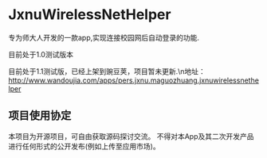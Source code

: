 # JxnuWirelessNetHelper
专为师大人开发的一款app,实现连接校园网后自动登录的功能.

目前处于1.0测试版本

目前处于1.1测试版，已经上架到豌豆荚，项目暂未更新.\n地址：http://www.wandoujia.com/apps/pers.jxnu.maguozhuang.jxnuwirelessnethelper

## 项目使用协定
本项目为开源项目，可自由获取源码探讨交流。
不得对本App及其二次开发产品进行任何形式的公开发布(例如上传至应用市场)。
